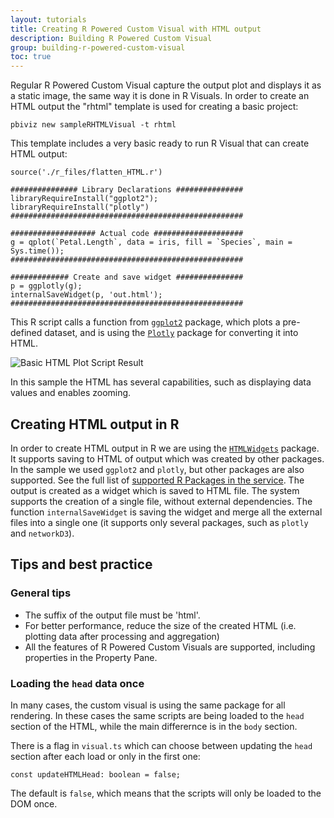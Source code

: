 ```yaml
---
layout: tutorials
title: Creating R Powered Custom Visual with HTML output
description: Building R Powered Custom Visual
group: building-r-powered-custom-visual
toc: true
---
```


Regular R Powered Custom Visual capture the output plot and displays it as a static image, the same way it is done in R Visuals.
In order to create an HTML output the "rhtml" template is used for creating a basic project:

```
pbiviz new sampleRHTMLVisual -t rhtml
```
This template includes a very basic ready to run R Visual that can create HTML output:

```
source('./r_files/flatten_HTML.r')

############### Library Declarations ###############
libraryRequireInstall("ggplot2");
libraryRequireInstall("plotly")
####################################################

################### Actual code ####################
g = qplot(`Petal.Length`, data = iris, fill = `Species`, main = Sys.time());
####################################################

############# Create and save widget ###############
p = ggplotly(g);
internalSaveWidget(p, 'out.html');
####################################################
```

This R script calls a function from [`ggplot2`](http://ggplot2.org/) package, which plots a pre-defined dataset, and is using the [`Plotly`](https://plot.ly/) package for converting it into HTML.

![Basic HTML Plot Script Result](../images/BasicHTMLPlot.png)

In this sample the HTML has several capabilities, such as displaying data values and enables zooming.

## Creating HTML output in R
In order to create HTML output in R we are using the [`HTMLWidgets`](http://www.htmlwidgets.org/) package. It supports saving to HTML of output which was created by other packages. In the sample we used `ggplot2` and `plotly`, but other packages are also supported. See the full list of [supported R Packages in the service](https://powerbi.microsoft.com/en-us/documentation/powerbi-service-r-packages-support/).
The output is created as a widget which is saved to HTML file. The system supports the creation of a single file, without external dependencies. The function `internalSaveWidget` is saving the widget and merge all the external files into a single one (it supports only several packages, such as `plotly` and `networkD3`).

## Tips and best practice
### General tips
- The suffix of the output file must be 'html'.
- For better performance, reduce the size of the created HTML (i.e. plotting data after processing and aggregation) 
- All the features of R Powered Custom Visuals are supported, including properties in the Property Pane.

### Loading the `head` data once
In many cases, the custom visual is using the same package for all rendering. In these cases the same scripts are being loaded to the `head` section of the HTML, while the main differernce is in the `body` section.

There is a flag in `visual.ts` which can choose between updating the `head` section after each load or only in the first one:
```
const updateHTMLHead: boolean = false;
```
The default is `false`, which means that the scripts will only be loaded to the DOM once.